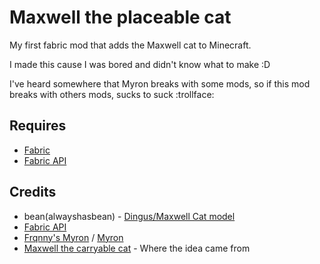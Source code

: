 # Maxwell the placeable cat

My first fabric mod that adds the Maxwell cat to Minecraft.

I made this cause I was bored and didn't know what to make :D

I've heard somewhere that Myron breaks with some mods, so if this mod breaks with others mods, sucks to suck :trollface:

## Requires

* [Fabric](https://fabricmc.net/use/installer/)
* [Fabric API](https://www.curseforge.com/minecraft/mc-mods/fabric-api)

## Credits

* bean(alwayshasbean) - [Dingus/Maxwell Cat model](https://sketchfab.com/3d-models/dingus-the-cat-2ca7f3c1957847d6a145fc35de9046b0)
* [Fabric API](https://www.curseforge.com/minecraft/mc-mods/fabric-api)
* [Frqnny's Myron](https://github.com/frqnny/myron) / [Myron](https://github.com/Haven-King/myron)
* [Maxwell the carryable cat](https://steamcommunity.com/sharedfiles/filedetails/?id=2878054450) - Where the idea came from
